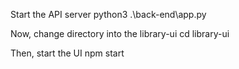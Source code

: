 Start the API server 
python3 .\back-end\app.py


Now, change directory into the library-ui
cd library-ui

Then, start the UI
npm start